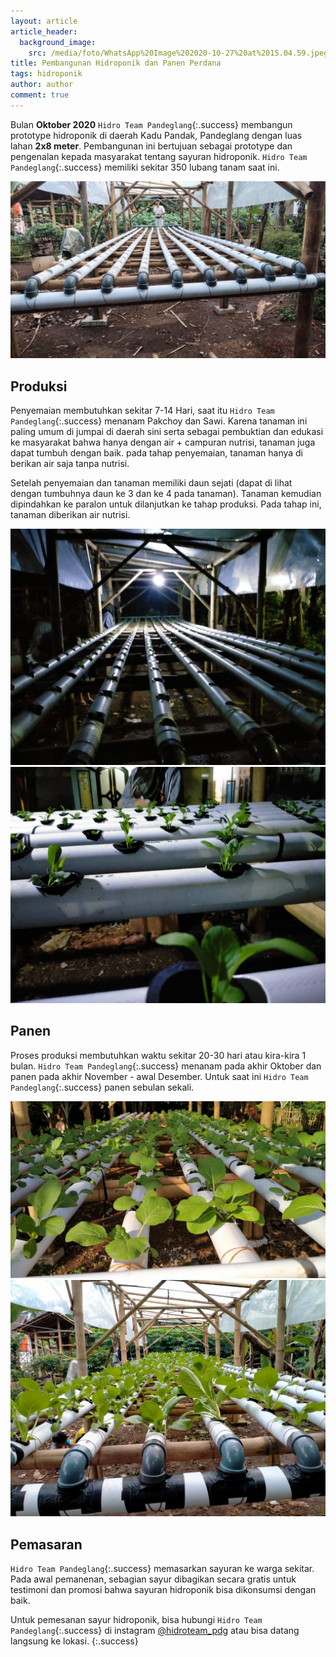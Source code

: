 ```yaml
---
layout: article
article_header:
  background_image:
    src: /media/foto/WhatsApp%20Image%202020-10-27%20at%2015.04.59.jpeg
title: Pembangunan Hidroponik dan Panen Perdana
tags: hidroponik
author: author
comment: true
---
```


Bulan **Oktober 2020** `Hidro Team Pandeglang`{:.success} membangun prototype hidroponik di daerah Kadu Pandak, Pandeglang dengan luas lahan **2x8 meter**. 
Pembangunan ini bertujuan sebagai prototype dan pengenalan kepada masyarakat tentang sayuran hidroponik.
`Hidro Team Pandeglang`{:.success} memiliki sekitar 350 lubang tanam saat ini.

![](/media/foto/WhatsApp-Image-2020-10-28-at-17.05.46.jpeg)
<!--more-->

## Produksi

Penyemaian membutuhkan sekitar 7-14 Hari, saat itu `Hidro Team Pandeglang`{:.success} menanam Pakchoy dan Sawi. Karena tanaman ini paling umum di jumpai
di daerah sini serta sebagai pembuktian dan edukasi ke masyarakat bahwa hanya dengan air + campuran nutrisi, tanaman juga dapat tumbuh dengan baik.
pada tahap penyemaian, tanaman hanya di berikan air saja tanpa nutrisi.

Setelah penyemaian dan tanaman memiliki daun sejati (dapat di lihat dengan tumbuhnya daun ke 3 dan ke 4 pada tanaman). 
Tanaman kemudian dipindahkan ke paralon untuk dilanjutkan ke tahap produksi. Pada tahap ini, tanaman diberikan air nutrisi.

![](/media/foto/WhatsApp-Image-2020-11-08-at-08.48.36.jpeg)
![](/media/foto/WhatsApp-Image-2020-11-08-at-08.48.35.jpeg)

## Panen

Proses produksi membutuhkan waktu sekitar 20-30 hari atau kira-kira 1 bulan. 
`Hidro Team Pandeglang`{:.success} menanam pada akhir Oktober dan panen pada akhir November - awal Desember. Untuk saat ini `Hidro Team Pandeglang`{:.success} panen sebulan sekali.

![](/media/foto/WhatsApp-Image-2020-11-13-at-15.52.10.jpeg)
![](/media/foto/WhatsApp-Image-2020-11-18-at-16.59.43.jpeg)

## Pemasaran

`Hidro Team Pandeglang`{:.success} memasarkan sayuran ke warga sekitar. 
Pada awal pemanenan, sebagian sayur dibagikan secara gratis untuk testimoni dan promosi bahwa sayuran hidroponik bisa dikonsumsi dengan baik.

Untuk pemesanan sayur hidroponik, bisa hubungi `Hidro Team Pandeglang`{:.success} di instagram [@hidroteam_pdg](https://instagram.com/hidroteam_pdg)
atau bisa datang langsung ke lokasi.
{:.success}